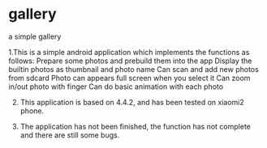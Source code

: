 gallery
=======

a simple gallery 

1.This is a simple android application which implements the functions as follows:
  Prepare some photos and prebuild them into the app
  Display the built­in photos as thumbnail and photo name
  Can scan and add new photos from sdcard
  Photo can appears full screen when you select it
  Can zoom in/out photo with finger
  Can do basic animation with each photo
  
2. This application is based on 4.4.2, and has been tested on xiaomi2 phone.

3. The application has not been finished, the function has not complete and there are still some bugs. 
